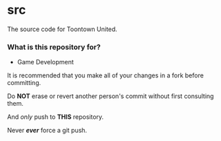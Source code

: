 # src #

The source code for Toontown United.

### What is this repository for? ###

* Game Development

It is recommended that you make all of your changes in a fork before committing.

Do **NOT** erase or revert another person's commit without first consulting them.

And *only* push to **THIS** repository.

Never **_ever_** force a git push.